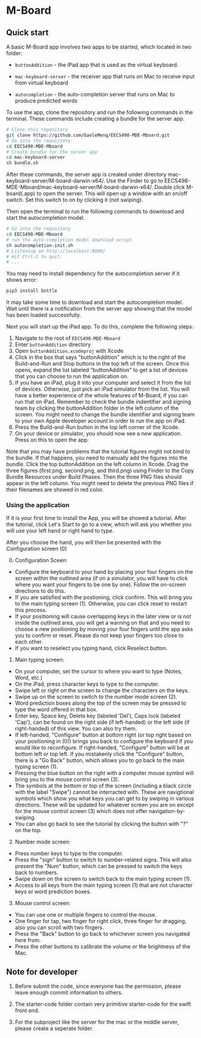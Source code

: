 # M-Board

## Quick start

A basic M-Board app involves two apps to be started, which located in two folder:

- `buttonAddition` - the iPad app that is used as the virtual keyboard.

- `mac-keyboard-server` - the receiver app that runs on Mac to receive input from virtual keyboard

- `autocompletion` - the auto-completion server that runs on Mac to produce predicted words

To use the app, clone the repository and run the following commands in the terminal. These commands include creating a bundle for the server app.

```bash
# Clone this repository
git clone https://github.com/GaoleMeng/EECS498-MDE-Mboard.git
# Go into the repository
cd EECS498-MDE-Mboard
# Create bundle for the server app
cd mac-keyboard-server
sh bundle.sh
```

After these commands, the server app is created under directory mac-keyboard-server/M-board-darwin-x64/. Use the Finder to go to EECS498-MDE-Mboard/mac-keyboard-server/M-board-darwin-x64/. Double click M-board(.app) to open the server. This will open up a window with an on/off switch. Set this switch to on by clicking it (not swiping). 

Then open the terminal to run the following commands to download and start the autocompletion model. 

```bash
# Go into the repository
cd EECS498-MDE-Mboard
# run the auto-completion model download script
sh autocompletion-init.sh
# Listening on http://localhost:8080/
# Hit Ctrl-C to quit.
# ...
```

You may need to install dependency for the autocompletion server if it shows error:
```bash
pip3 install bottle
```

It may take some time to download and start the autocompletion model. Wait until there is a notification from the server app showing that the model has been loaded successfully. 

Next you will start up the iPad app. To do this, complete the following steps:
1. Navigate to the root of `EECS498-MDE-Mboard`
2. Enter `buttonAddition` directory
3. Open `buttonAddition.xcodeproj` with Xcode
4. Click in the box that says "buttonAddition" which is to the right of the Build-and-Run and Stop buttons in the top left of the screen. Once this opens, expand the list labeled "buttonAddition" to get a list of devices that you can choose to run the application on.
5. If you have an iPad, plug it into your computer and select it from the list of devices. Otherwise, just pick an iPad simulator from the list. You will have a better experience of the whole features of M-Board, if you can run that on iPad. Remember to check the bundle indentifier and signing team by clicking the buttonAddition folder in the left column of the screen. You might need to change the bundle identifier and signing team to your own Apple developer account in order to run the app on iPad.
6. Press the Build-and-Run button in the top left corner of the Xcode.
7. On your device or simulator, you should now see a new application. Press on this to open the app.

Note that you may have problems that the tutorial figures might not bind to the bundle. If that happens, you need to manually add the figures into the bundle. Click the top buttonAddition on the left column in Xcode. Drag the three figures (first.png, second.png, and third.png) using Finder to the Copy Bundle Resources under Build Phases. Then the three PNG files should appear in the left column. You might need to delete the previous PNG files if their filenames are showed in red color.


### Using the application
If it is your first time to install the App, you will be showed a tutorial. After the tutorial, click Let's Start to go to a view, which will ask you whether you will use your left hand or right hand to type. 

After you choose the hand, you will then be presented with the Configuration screen (0)

0. Configuration Sceen:
- Configure the keyboard to your hand by placing your four fingers on the screen within the outlined area (if on a simulator, you will have to click where you want your fingers to be one by one). Follow the on-screen directions to do this.
- If you are satisfied with the postioning, click confirm. This will bring you to the main typing screen (1). Otherwise, you can click reset to restart this process.
- If your positioning will cause overlapping keys in the later view or is not inside the outlined area, you will get a warning on that and you need to choose a new positioning by moving your four fingers until the app asks you to confirm or reset. Please do not keep your fingers too close to each other.
- If you want to reselect you typing hand, click Reselect button.

1. Main typing screen:
- On your computer, set the cursor to where you want to type (Notes, Word, etc.)
- On the iPad, press character keys to type to the computer.
- Swipe left or right on the screen to change the characters on the keys.
- Swipe up on the screen to switch to the number mode screen (2).
- Word prediction boxes along the top of the screen may be pressed to type the word offered in that box.
- Enter key, Space key, Delete key (labeled 'Del'), Caps lock (labeled 'Cap'), can be found on the right side (if left-handed) or the left side (if right-handed) of this view. You can also try them.
- If left-handed, "Configure" button at bottom right (or top right based on your positioning in (0)) brings you back to configure the keyboard if you would like to reconfigure. If right-handed, "Configure" button will be at bottom left or top left. If you mistakenly click the "Configure" button, there is a "Go Back" button, which allows you to go back to the main typing screen (1).
- Pressing the blue button on the right with a computer mouse symbol will bring you to the mouse control screen (3).
- The symbols at the bottom or top of the screen (including a black circle with the label "Swipe") cannot be interracted with. These are navigtional symbols which show you what keys you can get to by swiping in various directions. These will be updated for whatever screen you are on except for the mouse control screen (3) which does not offer navigation-by-swiping.
- You can also go back to see the tutorial by clicking the button with "?" on the top.

2. Number mode screen:
- Press number keys to type to the computer.
- Press the "sign" button to switch to number-related signs. This will also present the "Num" button, which can be pressed to switch the keys back to numbers.
- Swipe down on the screen to switch back to the main typing screen (1).
- Access to all keys from the main typing screen (1) that are not character keys or word prediction boxes.

3. Mouse control screen:
- You can use one or multiple fingers to control the mouse.
- One finger for tap, two finger for right click, three finger for dragging, also you can scroll with two fingers.
- Press the "Back" button to go back to whichever screen you navigated here from.
- Press the other buttons to calibrate the volume or the brightness of the Mac.


## Note for developer
1. Before submit the code, since everyone has the permission, please leave enough commit information to others.

2. The starter-code folder contain very primitive starter-code for the swift front end.

3. For the subproject like the server for the mac or the middle server, please create a seperate folder.
